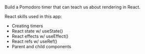 Build a Pomodoro timer that can teach us about rendering in React.

React skills used in this app:
- Creating timers
- React state w/ useState()
- React effects w/ useEffect()
- React refs w/ useRef()
- Parent and child components
